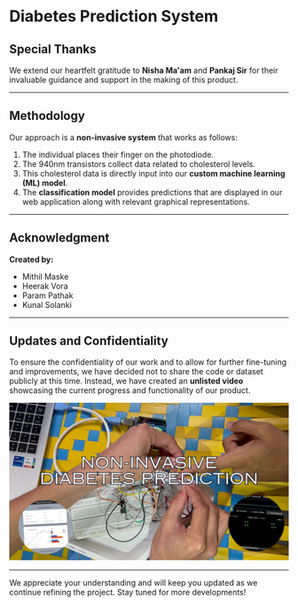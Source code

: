 # Diabetes Prediction System

## Special Thanks
We extend our heartfelt gratitude to **Nisha Ma'am** and **Pankaj Sir** for their invaluable guidance and support in the making of this product.

---

## Methodology
Our approach is a **non-invasive system** that works as follows:

1. The individual places their finger on the photodiode.
2. The 940nm transistors collect data related to cholesterol levels.
3. This cholesterol data is directly input into our **custom machine learning (ML) model**.
4. The **classification model** provides predictions that are displayed in our web application along with relevant graphical representations.

---

## Acknowledgment

**Created by:**
- Mithil Maske
- Heerak Vora
- Param Pathak
- Kunal Solanki

---

## Updates and Confidentiality
To ensure the confidentiality of our work and to allow for further fine-tuning and improvements, we have decided not to share the code or dataset publicly at this time. Instead, we have created an **unlisted video** showcasing the current progress and functionality of our product.

[![Watch the video](https://raw.githubusercontent.com/mithilai/Diabetes-Pred-IoT-ML/main/thumbnail%20page.png)](https://youtu.be/tXiVuTLMv98?si=qoAPhHJ2jP78Kivw)

---

We appreciate your understanding and will keep you updated as we continue refining the project. Stay tuned for more developments!
